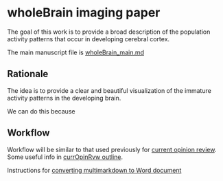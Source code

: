 # wholeBrain imaging paper

The goal of this work is to provide a broad description of the population activity patterns that occur in developing cerebral cortex.

The main manuscript file is [wholeBrain_main.md][]

## Rationale

The idea is to provide a clear and beautiful visualization of the immature activity patterns in the developing brain.

We can do this because

## Workflow

Workflow will be similar to that used previously for [current opinion review][id3]. Some useful info in [currOpinRvw outline][id2].

Instructions for [converting multimarkdown to Word document][id4]




[wholeBrain_main.md]: wholeBrain_main.md

[id2]: https://github.com/ackman678/currOpinRvw/blob/master/currOpin_outline.md  

[id3]: https://github.com/ackman678/currOpinRvw/blob/master/README.md 

[id4]: https://gist.github.com/ackman678/6391902